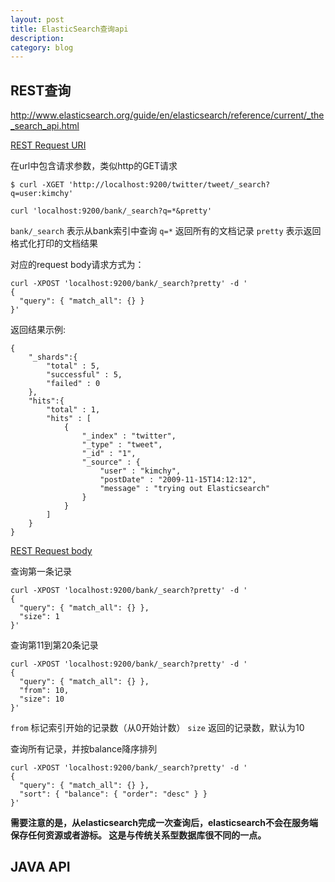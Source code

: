 ```yaml
---
layout: post
title: ElasticSearch查询api
description: 
category: blog
---
```


## REST查询
http://www.elasticsearch.org/guide/en/elasticsearch/reference/current/_the_search_api.html

[REST Request URI](http://www.elasticsearch.org/guide/en/elasticsearch/reference/current/search-uri-request.html)

在url中包含请求参数，类似http的GET请求
```
$ curl -XGET 'http://localhost:9200/twitter/tweet/_search?q=user:kimchy'
```

```
curl 'localhost:9200/bank/_search?q=*&pretty'
```
<code>bank/_search</code> 表示从bank索引中查询
<code>q=*</code> 返回所有的文档记录
<code>pretty</code> 表示返回格式化打印的文档结果

对应的request body请求方式为：
```
curl -XPOST 'localhost:9200/bank/_search?pretty' -d '
{
  "query": { "match_all": {} }
}'
```

返回结果示例:
```
{
    "_shards":{
        "total" : 5,
        "successful" : 5,
        "failed" : 0
    },
    "hits":{
        "total" : 1,
        "hits" : [
            {
                "_index" : "twitter",
                "_type" : "tweet",
                "_id" : "1",
                "_source" : {
                    "user" : "kimchy",
                    "postDate" : "2009-11-15T14:12:12",
                    "message" : "trying out Elasticsearch"
                }
            }
        ]
    }
}
```

[REST Request body](http://www.elasticsearch.org/guide/en/elasticsearch/reference/current/search-request-body.html)

查询第一条记录
```
curl -XPOST 'localhost:9200/bank/_search?pretty' -d '
{
  "query": { "match_all": {} },
  "size": 1
}'
```
查询第11到第20条记录
```
curl -XPOST 'localhost:9200/bank/_search?pretty' -d '
{
  "query": { "match_all": {} },
  "from": 10,
  "size": 10
}'
```
<code>from</code> 标记索引开始的记录数（从0开始计数）
<code>size</code> 返回的记录数，默认为10

查询所有记录，并按balance降序排列
```
curl -XPOST 'localhost:9200/bank/_search?pretty' -d '
{
  "query": { "match_all": {} },
  "sort": { "balance": { "order": "desc" } }
}'
```

**需要注意的是，从elasticsearch完成一次查询后，elasticsearch不会在服务端保存任何资源或者游标。
这是与传统关系型数据库很不同的一点。**

## JAVA API

